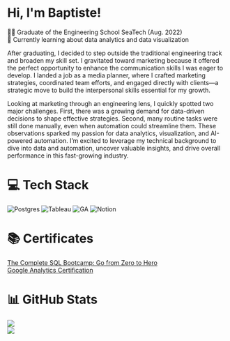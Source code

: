 # Hi, I'm Baptiste!

👨‍🎓 Graduate of the Engineering School SeaTech (Aug. 2022)<br>
🌱 Currently learning about data analytics and data visualization<br>

After graduating, I decided to step outside the traditional engineering track and broaden my skill set. I gravitated toward marketing because it offered the perfect opportunity to enhance the communication skills I was eager to develop. I landed a job as a media planner, where I crafted marketing strategies, coordinated team efforts, and engaged directly with clients—a strategic move to build the interpersonal skills essential for my growth.

Looking at marketing through an engineering lens, I quickly spotted two major challenges. First, there was a growing demand for data-driven decisions to shape effective strategies. Second, many routine tasks were still done manually, even when automation could streamline them. These observations sparked my passion for data analytics, visualization, and AI-powered automation. I’m excited to leverage my technical background to dive into data and automation, uncover valuable insights, and drive overall performance in this fast-growing industry.

# 💻 Tech Stack
![Postgres](https://img.shields.io/badge/postgres-%23316192.svg?style=for-the-badge&logo=postgresql&logoColor=white) 
![Tableau](https://img.shields.io/badge/Tableau-E97627?style=for-the-badge&logo=Tableau&logoColor=white)
![GA](https://img.shields.io/badge/Google%20Analytics-E37400?style=for-the-badge&logo=google%20analytics&logoColor=white)
![Notion](https://img.shields.io/badge/Notion-%23000000.svg?style=for-the-badge&logo=notion&logoColor=white)

# 📚 Certificates
[The Complete SQL Bootcamp: Go from Zero to Hero](https://udemy-certificate.s3.amazonaws.com/image/UC-dcad4043-f1a7-4863-8e65-0438981bfaa5.jpg)<br>
[Google Analytics Certification](https://skillshop.credential.net/9b197b3d-950d-49f7-b6dc-6865754053c3#acc.OTIYfm5Z)

# 📊 GitHub Stats
![](https://github-readme-stats.vercel.app/api?username=baptiste-meynet&theme=ocean_dark&hide_border=false&include_all_commits=false&count_private=false)<br>
![](https://github-profile-trophy.vercel.app/?username=baptiste-meynet&theme=tokyonight&no-frame=false&no-bg=true&margin-w=4)
